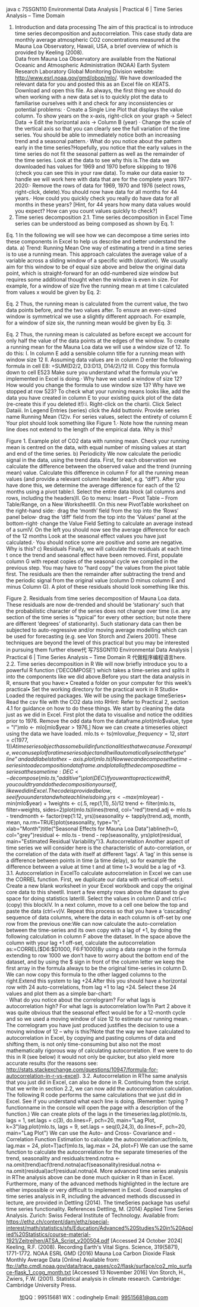 java c
7SSGN110 Environmental Data Analysis | Practical 6 | Time Series Analysis – Time Domain
1.   Introduction   and data processing
The aim of this practical is to introduce time series decomposition and autocorrelation.
This case study data are monthly average atmospheric CO2 concentrations measured at the Mauna Loa Observatory, Hawaii, USA, a brief overview of which is provided by Keeling (2008).   
Data from Mauna Loa Observatory are available from the National Oceanic and Atmospheric Administration (NOAA) Earth System Research Laboratory Global Monitoring Division website: http://www.esrl.noaa.gov/gmd/obop/mlo/. We have downloaded the relevant data for you and posted this as an Excel file on KEATS. Download and open this file.
As always, the first thing we should do when working with a new data set is to quickly plot the data to familiarise ourselves with it and check for any inconsistencies or potential problems:
·   Create a Single Line Plot that displays the value column. To show years on the x-axis, right-click on your graph →   Select Data →   Edit the horizontal axis →   Column B (year)
·   Change the scale of the vertical axis so that you can clearly see the full variation of the time series.
You should be able to immediately notice both an increasing trend and a seasonal pattern.·   What do you notice about the pattern early in the time series?Hopefully, you notice that the early values in the time series do not fit the seasonal pattern as well as the remainder of the time series. Look at the data to see why this is.The data we downloaded has values for 1969 and 1970 before skipping to 1976 (check you can see this in your raw data). To make our data easier to handle we will work here with data that are for the complete years 1977-2020:·   Remove the rows of data for 1969, 1970 and 1976 (select rows, right-click, delete).You should now have data for all months for 44 years.·   How could you quickly check you really do have data for all months in these years? [Hint, for 44 years how many data values would you expect? How can you count values quickly to check?]
2.   Time series decomposition
2.1.   Time series decomposition in Excel
Time series can be understood as being composed as shown by Eq. 1:
   
   
Eq. 1
In the following we will see how we can decompose a time series into these components in Excel to help us describe and better understand the data.
a) Trend: Running Mean
One way of estimating a trend in a time series is to use a running mean. This approach calculates the average value of a variable across a sliding window of a specific width (duration). We usually aim for this window to be of equal size above and below the original data point, which is straight-forward for an odd-numbered size window but requires some additional thought when the window is even in size.
For example, for a window of size five the running mean m at time t calculated from values x would be given by Eq. 2:
   
   
Eq. 2
Thus, the running mean is calculated from the current value, the two data points before, and the two values after.    To ensure an even-sized window is symmetrical we use a slightly different approach. For example, for a window of size six, the running mean would be given by Eq. 3:
   
   
Eq. 2
Thus, the running mean is calculated as before except we account for only half the value of the data points at the edges of the window. To create a running mean for the Mauna Loa data we will use a window size of 12. To do this:
I.   In column E add a sensible column title for a running mean with window size 12
II.   Assuming data values are in column D enter the following formula in cell E8: =SUM(D2/2, D3:D13, D14/2)/12
III.   Copy this formula down to cell E523
Make sure you understand what the formula you’ve implemented in Excel is doing.·   Why have we used a window of size 12? How would you change the formula to use window size 13? Why have we stopped at row 523?
To check what your running means looks like, add the data you have created in column E to your existing quick plot of the data (re-create this if you deleted it!):i.   Right-click on the chartii.   Click Select Dataiii.   In Legend Entries (series) click the Add buttoniv.   Provide series name Running Mean (12)v.   For series values, select the entirety of column E
Your plot should look something like Figure 1.·   Note how the running mean line does not extend to the length of the empirical data. Why is this?
   
Figure 1.   Example plot of CO2 data with running mean.
Check your running mean is centred on the data, with equal number of missing values at start and end of the time series.
b) Periodicity
We now calculate the periodic signal in the data, using the trend data. First, for each observation we calculate the difference between the observed value and the trend (running mean) value. Calculate this difference in column F for all the running mean values (and provide a relevant column header label, e.g. “diff”).
After you have done this, we determine the average difference for each of the 12 months using a pivot table:I.   Select the entire data block (all columns and rows, including the headers)II.   Go to menu: Insert – Pivot Table – From Table/Range, on a New WorksheetIII.   On this new PivotTable worksheet on the right-hand side:·   drag the ‘month’ field from the top into the ‘Rows’ panel below·   drag the ‘diff’ field from the top into the ‘Values’ panel at the bottom-right·   change the Value Field Setting to calculate an average instead of a sumIV.   On the left you should now see the average difference for each of the 12 months
Look at the seasonal effect values you have just calculated.·   You should notice some are positive and some are negative. Why is this?
c) Residuals 
Finally, we will calculate the residuals at each time t once the trend and seasonal effect have been removed.
First, populate column G with repeat copies of the seasonal cycle we compiled in the previous step. You may have to “hard copy” the values from the pivot table first.
The residuals are then the remainder after subtracting the trend and the periodic signal from the original value (column D minus column E and minus Column G). A plot of these residuals should look something like this.
   
Figure 2.   Residuals from time series decomposition of Mauna Loa data.
These residuals are now de-trended and should be ‘stationary’ such that the probabilistic character of the series does not change over time (i.e. any section of the time series is “typical” for every other section; but note there are different ‘degrees’ of stationarity). Such stationary data can then be subjected to auto-regressive and/or moving average modelling which can be used for forecasting (e.g. see Von Storch and Zwiers 2001). These techniques are beyond the level of this practical but you may be interested in pursuing them further elsew代 写7SSGN110 Environmental Data Analysis | Practical 6 | Time Series Analysis – Time Domain R
代做程序编程语言here.
2.2.   Time series decomposition in R
We will now briefly introduce you to a powerful R function (‘DECOMPOSE’) which takes a time-series and splits it into the components like we did above.Before you start the data analysis in R, ensure that you have:•   Created a folder on your computer for this week’s practical•   Set the working directory for the practical work in R Studio•   Loaded the required packages. We will be using the package timeSeries•   Read the csv file with the CO2   data into RHint: Refer to Practical 2, section 4.1 for guidance on how to do these things.
We start by cleaning the data just as we did in Excel. First plot the data to visualise and notice the oddities prior to 1976. Remove the odd data from the dataframe.plot(mlo$value, type = "l")mlo <-   mlo[mlo$year > 1976,]
Now we can create a timeseries object using the data we have loaded.   mlo.ts <- ts(mlo$value, frequency=12, start=c(1977,1))
A timeseries object has some build in functionalities that we can use. For example, we can use plot for a timeseries object and it will automatically select the type “line” and add labels to the x-axis.plot(mlo.ts)
Now we can decompose the time-series into a decomposition dataframe. and plot all of the decomposed time-series at the same time:DEC <- decompose(mlo.ts, ”additive”)plot(DEC)
If you want to practice with R, you could try and do the decomposition yourself, like we did in Excel. The code is provided below, see if you understand what each line is doing.yrs <- max(mlo$year) - min(mlo$year) + 1weights <- c(.5, rep(1,11),.5)/12   trend <- filter(mlo.ts, filter=weights, sides=2)plot(mlo.ts)lines(trend, col="red")trend.adj <- mlo.ts - trendmonth <- factor(rep(1:12, yrs))seasonality <- tapply(trend.adj, month, mean, na.rm=TRUE)plot(seasonality, type="h", xlab="Month")title("Seasonal Effects for Mauna Loa Data")abline(h=0, col="grey")residual <- mlo.ts - trend - rep(seasonality, yrs)plot(residual, main="Estimated Residual Variability")3.   Autocorrelation
Another aspect of time series we will consider here is the characteristic of auto-correlation, or the correlation of the data with itself at different ‘lags’. A ‘lag’ in this sense is a difference between points in time (a time delay), so for example the difference between a value at time t and at time t+3 would be a lag of +3.
3.1.   Autocorrelation in ExcelTo calculate autocorrelation in Excel we can use the CORREL function. First, we duplicate our data with vertical off-sets:I.   Create a new blank worksheet in your Excel workbook and copy the original core data to this sheetII.   Insert a few empty rows above the dataset to give space for doing statistics laterIII.   Select the values in column D and ctrl+c (copy) this blockIV.   In a next column, move to a cell one below the top and paste the data (ctrl+v)V.   Repeat this process so that you have a ‘cascading’ sequence of data columns, where the data in each column is off-set by one row from the previous one:We can now calculate the auto-correlation between the time-series and its own copy with a lag of +1, by doing the following calculation in column F above the dataset. In the space above the column with your lag +1 off-set, calculate the autocorrelation as:=CORREL($D6:$D1000, F6:F1000)By using a data range in the formula extending to row 1000 we don’t have to worry about the bottom end of the dataset, and by using the $ sign in front of the column letter we keep the first array in the formula always to be the original time-series in column D. We can now copy this formula to the other lagged columns to the right.Extend this system to lag +24.After this you should have a horizontal row with 24 auto-correlations, from lag +1 to lag +24. Select these 24 values and plot them as a simple bar-chart:   
·   What do you notice about the correlogram? For what lags is autocorrelation high? For what lags is autocorrelation low?In Part 2 above it was quite obvious that the seasonal effect would be for a 12-month cycle and so we used a moving window of size 12 to estimate our running mean.
·   The correlogram you have just produced justifies the decision to use a moving window of 12 – why is this?Note that the way we have calculated to autocorrelation in Excel, by copying and pasting columns of data and shifting them, is not only time-consuming but also not the most mathematically rigorous way of calculating autocorrelation. If we were to do this in R (see below) it would not only be quicker, but also yield more accurate results (for the reasons see: http://stats.stackexchange.com/questions/10947/formula-for-autocorrelation-in-r-vs-excel).   3.2.   Autocorrelation in RThe same analysis that you just did in Excel, can also be done in R. Continuing from the script. that we write in section 2.2, we can now add the autocorrelation calculation. The following R code performs the same calculations that we just did in Excel. See if you understand what each line is doing. (Remember: typing ?functionname in the console will open the page with a description of the function.)
We can create plots of the lags in the timeseries:lag.plot(mlo.ts, lags = 1, set.lags = c(3), do.lines=F, pch=20, main="Lag Plot, k=3")lag.plot(mlo.ts, lags = 9, set.lags = seq(0,24,3), do.lines=F, pch=20, main="Lag Plot")
We can use the Auto- and Cross- Covariance and -Correlation Function Estimation to calculate the autocorrelation:acf(mlo.ts, lag.max = 24, plot=T)acf(mlo.ts, lag.max = 24, plot=F)
We can use the same function to calculate the autocorrelation for the separate timeseries of the trend, seasonality and residuals:trend.notna <- na.omit(trend)acf(trend.notna)acf(seasonality)residual.notna <- na.omit(residual)acf(residual.notna)4.   More advanced time series analysis in RThe analysis above can be done much quicker in R than in Excel. Furthermore, many of the advanced methods highlighted in the lecture are either impossible or very difficult to implement in Excel. Good examples of time series analysis in R, including the advanced methods discussed in lecture, are provided in Dettling (2014). The timeSeries package has useful time series functionality.
References
Dettling, M. (2014) Applied Time Series Analysis. Zurich: Swiss Federal Institute of Technology. Available from: https://ethz.ch/content/dam/ethz/special-interest/math/statistics/sfs/Education/Advanced%20Studies%20in%20Applied%20Statistics/course-material-1921/Zeitreihen/ATSA_Script_v200504.pdf   [Accessed 24 October 2024]
Keeling, R.F. (2008). Recording Earth's Vital Signs. Science, 319(5871), 1771-1772.
NOAA ESRL GMD (2016) Mauna Loa Carbon Dioxide Flask Monthly Average Data   [Online] Available from: ftp://aftp.cmdl.noaa.gov/data/trace_gases/co2/flask/surface/co2_mlo_surface-flask_1_ccgg_month.txt    [Accessed 13 November 2016]
Von Storch, H.,  Zwiers, F.W. (2001). Statistical analysis in climate research. Cambridge: Cambridge University Press.

         
加QQ：99515681  WX：codinghelp  Email: 99515681@qq.com

